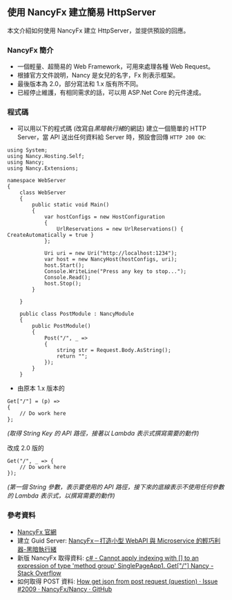 ## 使用 NancyFx 建立簡易 HttpServer

本文介紹如何使用 NancyFx 建立 HttpServer，並提供預設的回應。

### NancyFx 簡介

- 一個輕量、超簡易的 Web Framework，可用來處理各種 Web Request。
- 根據官方文件說明，Nancy 是女兒的名字，Fx 則表示框架。
- 最後版本為 2.0，部分寫法和 1.x 版有所不同。
- 已經停止維護，有相同需求的話，可以用 ASP.Net Core 的元件達成。

### 程式碼

- 可以用以下的程式碼 (改寫自*黑暗執行緒*的網誌) 建立一個簡單的 HTTP Server，當 API 送出任何資料給 Server 時，預設會回傳 `HTTP 200 OK`: 

```
using System;
using Nancy.Hosting.Self;
using Nancy;
using Nancy.Extensions;

namespace WebServer
{
    class WebServer
    {
        public static void Main()
        {
            var hostConfigs = new HostConfiguration
            {
                UrlReservations = new UrlReservations() { CreateAutomatically = true }
            };

            Uri uri = new Uri("http://localhost:1234");
            var host = new NancyHost(hostConfigs, uri);
            host.Start();
            Console.WriteLine("Press any key to stop...");
            Console.Read();
            host.Stop();
        }

    }

    public class PostModule : NancyModule
    {
        public PostModule()
        {
            Post("/", _ =>
            {
                string str = Request.Body.AsString();
                return "";
            });
        }
    }
```

- 由原本 1.x 版本的

```
Get["/"] = (p) =>
{
    // Do work here
};
```

*(取得 String Key 的 API 路徑，接著以 Lambda 表示式撰寫需要的動作)*

改成 2.0 版的

```
Get("/", _ => {
    // Do work here
});
```

*(第一個 String 參數，表示要使用的 API 路徑，接下來的底線表示不使用任何參數的 Lambda 表示式，以撰寫需要的動作)*

### 參考資料

- [NancyFx 官網](http://nancyfx.org/)
- 建立 Guid Server: [NancyFx－打造小型 WebAPI 與 Microservice 的輕巧利器-黑暗執行緒](https://blog.darkthread.net/blog/nancyfx/#3816c777-332d-4d21-b6ed-02214a8b949e)
- 新版 NancyFx 取得資料: [c# - Cannot apply indexing with [] to an expression of type 'method group' SinglePageApp1. Get["/"] Nancy - Stack Overflow](https://stackoverflow.com/questions/39574057/cannot-apply-indexing-with-to-an-expression-of-type-method-groupsinglepage)
- 如何取得 POST 資料: [How get json from post request (question) · Issue #2009 · NancyFx/Nancy · GitHub](https://github.com/NancyFx/Nancy/issues/2009)

